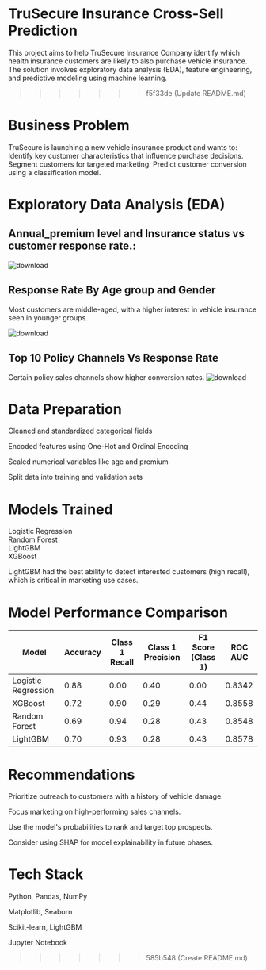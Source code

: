 


# TruSecure Insurance Cross-Sell Prediction                                                                                               

This project aims to help TruSecure Insurance Company identify which health insurance customers 
are likely to also purchase vehicle insurance.
The solution involves exploratory data analysis (EDA), feature engineering, and predictive 
modeling using machine learning.
>>>>>>> f5f33de (Update README.md)

# Business Problem
TruSecure is launching a new vehicle insurance product and wants to:
Identify key customer characteristics that influence purchase decisions.
Segment customers for targeted marketing.
Predict customer conversion using a classification model.

# Exploratory Data Analysis (EDA)
## Annual_premium level and Insurance status vs customer response rate.:
![download](https://github.com/user-attachments/assets/d508b816-c64e-4145-8597-2cd0fc5c847a)

## Response Rate By Age group and Gender
Most customers are middle-aged, with a higher interest in vehicle insurance seen in younger groups.


![download](https://github.com/user-attachments/assets/e374fe01-21aa-4702-abc3-2b2e439609c6)

## Top 10 Policy Channels Vs Response Rate

Certain policy sales channels show higher conversion rates.
![download](https://github.com/user-attachments/assets/2ca6de67-f84c-498d-8eaa-2d8e637320ed)

# Data Preparation
Cleaned and standardized categorical fields

Encoded features using One-Hot and Ordinal Encoding

Scaled numerical variables like age and premium

Split data into training and validation sets


# Models Trained  
Logistic Regression	  
Random Forest          
LightGBM	
XGBoost

LightGBM had the best ability to detect interested customers (high recall), which is critical in marketing use cases.


# Model Performance Comparison

| Model               | Accuracy | Class 1 Recall | Class 1 Precision | F1 Score (Class 1) | ROC AUC |
|--------------------|----------|----------------|--------------------|---------------------|---------|
| Logistic Regression| 0.88     | 0.00           | 0.40               | 0.00                | 0.8342  |
| XGBoost            | 0.72     | 0.90           | 0.29               | 0.44                | 0.8558  |
| Random Forest      | 0.69     | 0.94           | 0.28               | 0.43                | 0.8548  |
| LightGBM           | 0.70     | 0.93           | 0.28               | 0.43                | 0.8578  |


# Recommendations
Prioritize outreach to customers with a history of vehicle damage.

Focus marketing on high-performing sales channels.

Use the model's probabilities to rank and target top prospects.

Consider using SHAP for model explainability in future phases.

# Tech Stack
Python, Pandas, NumPy

Matplotlib, Seaborn

Scikit-learn, LightGBM

Jupyter Notebook


>>>>>>> 585b548 (Create README.md)
